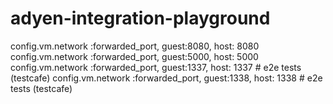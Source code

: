 # adyen-integration-playground


config.vm.network :forwarded_port, guest:8080, host: 8080
config.vm.network :forwarded_port, guest:5000, host: 5000
config.vm.network :forwarded_port, guest:1337, host: 1337 # e2e tests (testcafe)
config.vm.network :forwarded_port, guest:1338, host: 1338 # e2e tests (testcafe)